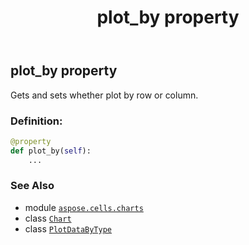 ﻿---
title: plot_by property
second_title: Aspose.Cells for Python via .NET API References
description: 
type: docs
weight: 450
url: /aspose.cells.charts/chart/plot_by/
is_root: false
---

## plot_by property


Gets and sets whether plot by row or column.
### Definition:
```python
@property
def plot_by(self):
    ...
```

### See Also
* module [`aspose.cells.charts`](../../)
* class [`Chart`](/cells/python-net/aspose.cells.charts/chart)
* class [`PlotDataByType`](/cells/python-net/aspose.cells.charts/plotdatabytype)
